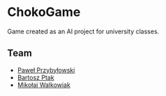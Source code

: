 # ChokoGame

Game created as an AI project for university classes.

## Team
- [Paweł Przybyłowski](https://github.com/stfoorca)
- [Bartosz Ptak](https://github.com/bartoszptak/)
- [Mikołaj Walkowiak](https://github.com/mikolaj-walkowiak)
